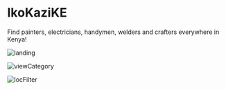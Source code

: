 # IkoKaziKE
Find painters, electricians, handymen, welders and crafters everywhere in Kenya!

![landing](https://user-images.githubusercontent.com/45044744/120978096-c92d6680-c77c-11eb-8b22-3d496cecbc12.png) 

![viewCategory](https://user-images.githubusercontent.com/45044744/120978281-faa63200-c77c-11eb-9f49-ebde954bdb80.png)

![locFilter](https://user-images.githubusercontent.com/45044744/120978311-0265d680-c77d-11eb-8072-5d7ccc953bd2.png)

